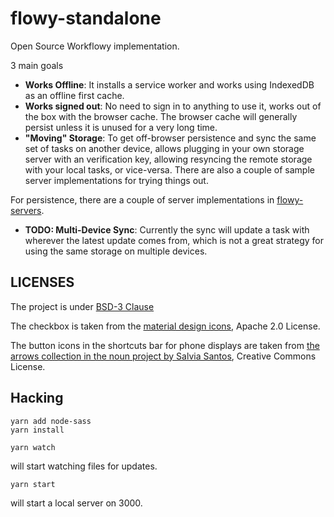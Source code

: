 # flowy-standalone

Open Source Workflowy implementation.

3 main goals

- **Works Offline**: It installs a service worker and works using IndexedDB as an offline first cache.
- **Works signed out**: No need to sign in to anything to use it, works out of the box with the browser cache. The browser cache will generally persist unless it is unused for a very long time.
- **"Moving" Storage**: To get off-browser persistence and sync the same set of tasks on another device, allows plugging in your own storage server with an verification key, allowing resyncing the remote storage with your local tasks, or vice-versa. There are also a couple of sample server implementations for trying things out.

For persistence, there are a couple of server implementations in [flowy-servers](https://github.com/suyash/flowy-servers).

- **TODO: Multi-Device Sync**: Currently the sync will update a task with wherever the latest update comes from, which is not a great strategy for using the same storage on multiple devices.

## LICENSES

The project is under [BSD-3 Clause](/LICENSE)

The checkbox is taken from the [material design icons](http://google.github.io/material-design-icons/), Apache 2.0 License.

The button icons in the shortcuts bar for phone displays are taken from [the arrows collection in the noun project by Salvia Santos](https://thenounproject.com/Salvinorina-a/collection/arrows/), Creative Commons License.

## Hacking

```
yarn add node-sass
yarn install
```

```
yarn watch
```

will start watching files for updates.

```
yarn start
```

will start a local server on 3000.
